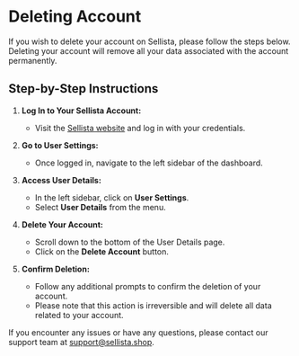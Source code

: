# Deleting Account

If you wish to delete your account on Sellista, please follow the steps below. Deleting your account will remove all your data associated with the account permanently.

## Step-by-Step Instructions

1. **Log In to Your Sellista Account:**
   - Visit the [Sellista website](https://merchant.sellista.shop) and log in with your credentials.

2. **Go to User Settings:**
   - Once logged in, navigate to the left sidebar of the dashboard.

3. **Access User Details:**
   - In the left sidebar, click on **User Settings**.
   - Select **User Details** from the menu.

4. **Delete Your Account:**
   - Scroll down to the bottom of the User Details page.
   - Click on the **Delete Account** button.

5. **Confirm Deletion:**
   - Follow any additional prompts to confirm the deletion of your account.
   - Please note that this action is irreversible and will delete all data related to your account.

If you encounter any issues or have any questions, please contact our support team at [support@sellista.shop](mailto:support@sellista.shop).

